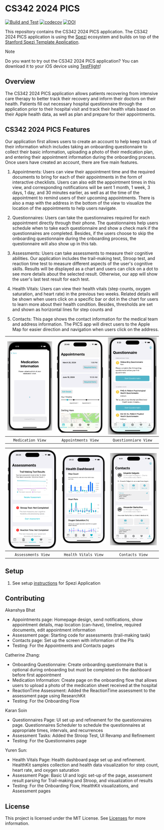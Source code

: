 <!--

This source file is part of the PICS based on the Stanford Spezi Template Application project

SPDX-FileCopyrightText: 2024 Stanford University

SPDX-License-Identifier: MIT

-->

# CS342 2024 PICS

[![Build and Test](https://github.com/CS342/2024-PICS/actions/workflows/build-and-test.yml/badge.svg)](https://github.com/CS342/2024-PICS/actions/workflows/build-and-test.yml)
[![codecov](https://codecov.io/gh/CS342/2024-PICS/graph/badge.svg?token=4vc3Z0TQWh)](https://codecov.io/gh/CS342/2024-PICS)
[![DOI](https://zenodo.org/badge/DOI/10.5281/zenodo.10521603.svg)](https://doi.org/10.5281/zenodo.10521603)

This repository contains the CS342 2024 PICS application.
The CS342 2024 PICS application is using the [Spezi](https://github.com/StanfordSpezi/Spezi) ecosystem and builds on top of the [Stanford Spezi Template Application](https://github.com/StanfordSpezi/SpeziTemplateApplication).

> [!NOTE]  
> Do you want to try out the CS342 2024 PICS application? You can download it to your iOS device using [TestFlight](https://testflight.apple.com/join/oHPpBoKG)!

## Overview
The CS342 2024 PICS application allows patients recovering from intensive care therapy to better track their recovery and inform their doctors on their health. Patients fill out necessary hospital questionnaire through the application prior to their hospital visit and track their health vitals based on their Apple health data, as well as plan and prepare for their appointments. 

## CS342 2024 PICS Features
Our application first allows users to create an account to help keep track of their information which includes taking an onboarding questionnaire to collect their basic information, uploading a photo of their medication plan, and entering their appointment information during the onboarding process. Once users have created an account, there are five main features. 

1. Appointments: Users can view their appointment time and the required documents to bring for each of their appointments in the form of interactive checklists. Users can also edit the appointment times in this view, and corresponding notifications will be sent 1 month, 1 week, 3 days, 1 day, and 30 minutes earlier, as well as at the time of the appointment to remind users of their upcoming appointments. There is also a map with the address in the bottom of the view to visualize the location of the appointments to help users navigate.

2. Questionnaires: Users can take the questionnaires required for each appointment directly through their phone. The questionnaires help users schedule when to take each questionnaire and show a check mark if the questionnaires are completed. Besides, if the users choose to skip the onboarding questionnaire during the onboarding process, the questionnaire will also show up in this tab.

3. Assessments: Users can take assessments to measure their cognitive abilities. Our application includes the trail-making test, Stroop test, and reaction time test to measure different aspects of the user's cognitive skills. Results will be displayed as a chart and users can click on a dot to see more details about the selected result. Otherwise, our app will show the user's last test result for each test.

4. Health Vitals: Users can view their health vitals (step counts, oxygen saturation, and heart rate) in the previous two weeks. Related details will be shown when users click on a specific bar or dot in the chart for users to learn more about their health condition. Besides, thresholds are set and shown as horizontal lines for step counts and 

5. Contacts: This page shows the contact information for the medical team and address information. The PICS app will direct users to the Apple Map for easier direction and navigation when users click on the address.

|<picture><source media="(prefers-color-scheme: dark)" srcset="Resources/MedicationView~dark.png"><img src="Resources/MedicationView.png" width="250" alt="Screenshot displaying the Medication View." /></picture>|<picture><source media="(prefers-color-scheme: dark)" srcset="Resources/AppointmentView~dark.png"><img src="Resources/AppointmentView.png" width="250" alt="Screenshot displaying the Appointments View." /></picture>|<picture><source media="(prefers-color-scheme: dark)" srcset="Resources/QuestionnaireView~dark.png"><img src="Resources/QuestionnaireView.png" width="250" alt="Screenshot displaying the Questionnaire View." /></picture>|
|:--:|:--:|:--:|
|`Medication View`|`Appointments View`|`Questionniare View`|

|<picture><source media="(prefers-color-scheme: dark)" srcset="Resources/AssessmentView~dark.png"><img src="Resources/AssessmentView.png" width="250" alt="Screenshot displaying the Assessment View." /></picture>|<picture><source media="(prefers-color-scheme: dark)" srcset="Resources/HealthDashboardView~dark.png"><img src="Resources/HealthDashboardView.png" width="250" alt="Screenshot displaying the Health Vitals View." /></picture>|<picture><source media="(prefers-color-scheme: dark)" srcset="Resources/ContactsView~dark.png"><img src="Resources/ContactsView.png" width="250" alt="Screenshot displaying the Contacts View." /></picture>|
|:--:|:--:|:--:|
|`Assessments View`|`Health Vitals View`|`Contacts View`|

## Setup
1. See setup [instructions](https://spezi.health/SpeziTemplateApplication/documentation/templateapplication/setup/) for Spezi Application

## Contributing

Akanshya Bhat
- Appointments page: Homepage design, send notifications, show appointment details, map location (can-have), timeline, required documents, edit appointment information
- Assessment page: Starting code for assessments (trail-making task)
- Contacts page: Set up the screen with information of the PIs
- Testing: For the Appointments and Contacts pages

Catherine Zhang:
- Onboarding Questionnaire: Create onboarding questionnaire that is optional during onboarding but must be completed on the dashboard before first appointment
- Medication Information: Create page on the onboarding flow that allows users to upload a photo of the medication sheet received at the hospital
- ReactionTime Assessment: Added the ReactionTime assessment to the assessment page using ResearchKit
- Testing: For the Onboarding Flow

Karan Soin
- Questionnaires Page: UI set up and refinement for the questionnaires page. Questionnaires Scheduler to schedule the questionnaires at appropriate times, intervals, and recurrences
- Assessment Tasks: Added the Stroop Test, UI Revamp and Refinement
- Testing: For the Questionnaires page

Yuren Sun:
- Health Vitals Page: Health dashboard page set up and refinement. HealthKit samples collection and health data visualization for step count, heart rate, and oxygen saturation
- Assessment Page: Basic UI and logic set-up of the page, assessment result parsing for Trail-making and Stroop, and visualization of results
- Testing: For the Onboarding Flow, HealthKit visualizations, and Assessment pages


## License

This project is licensed under the MIT License. See [Licenses](LICENSES) for more information.
